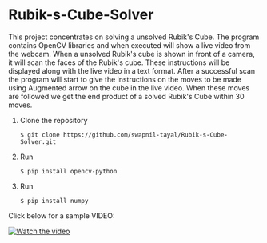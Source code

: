 # Rubik-s-Cube-Solver

This project concentrates on solving a unsolved Rubik's Cube. The program contains OpenCV libraries and when executed will show a live video from the webcam. When a unsolved Rubik's cube is shown in front of a camera, it will scan the faces of the Rubik's cube. These instructions will be displayed along with the live video in a text format. After a successful scan the program will start to give the instructions on the moves to be made using Augmented arrow on the cube in the live video. When these moves are followed we get the end product of a solved Rubik's Cube within 30 moves.

1.  Clone the repository
	```
	$ git clone https://github.com/swapnil-tayal/Rubik-s-Cube-Solver.git
	```
2.  Run 
	```
	$ pip install opencv-python
	```
3.  Run
	```
	$ pip install numpy
	```

Click below for a sample VIDEO:

[![Watch the video](https://img.youtube.com/vi/anFyZGUTW74/sddefault.jpg)](https://youtu.be/anFyZGUTW74)

